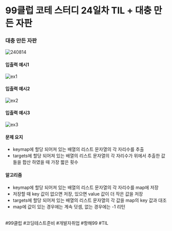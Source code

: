 # 99클럽 코테 스터디 24일차 TIL + 대충 만든 자판

### 대충 만든 자판

![240814](https://github.com/user-attachments/assets/3abbc566-4430-46b7-9bcd-e76811e8c197)

#### 입출력 예시1

![ex1](https://github.com/user-attachments/assets/058c7dc8-9255-44f6-88c0-6e59a67948cf)

#### 입출력 예시2

![ex2](https://github.com/user-attachments/assets/631f6868-7678-403e-9a5c-eba59f105c96)

#### 입출력 예시3

![ex3](https://github.com/user-attachments/assets/6f86ae40-96c2-4c75-a3ad-06cfc82721b3)


#### 문제 요지
- keymap에 할당 되어져 있는 배열의 리스트 문자열의 각 자리수를 추출
- targets에 할당 되어져 있는 배열의 리스트 문자열의 각 자리수가 위에서 추출한 값들을 합산 하였을 때 가장 짧은 횟수

#### 알고리즘
- keymap에 할당 되어져 있는 배열의 리스트 문자열의 각 자리수를 map에 저장
- 저장할 때 key 값이 없으면 저장, 있으면 value 값이 더 작은 값을 저장
- targets에 할당 되어져 있는 배열의 리스트 문자열의 각 값을 map의 key 값과 대조
- map에 값이 있는 경우에는 계속 덧셈, 없는 경우에는 -1 리턴 


<br>
#99클럽 #코딩테스트준비 #개발자취업 #항해99 #TIL
